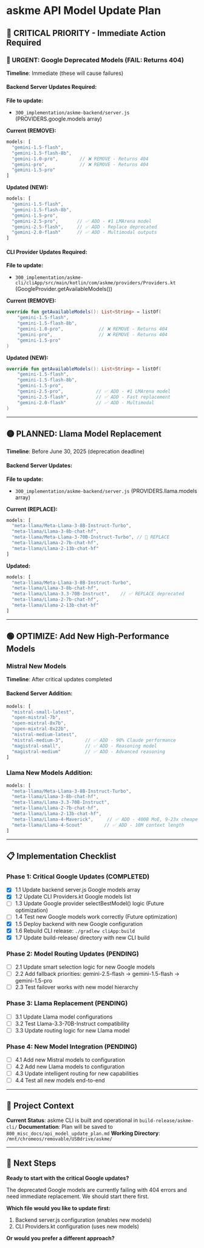 # askme API Model Update Plan

## 🚨 CRITICAL PRIORITY - Immediate Action Required

### 🔴 URGENT: Google Deprecated Models (FAIL: Returns 404)
**Timeline**: Immediate (these will cause failures)

#### Backend Server Updates Required:
**File to update:**
- `300_implementation/askme-backend/server.js` (PROVIDERS.google.models array)

**Current (REMOVE):**
```javascript
models: [
  "gemini-1.5-flash",
  "gemini-1.5-flash-8b", 
  "gemini-1.0-pro",        // ❌ REMOVE - Returns 404
  "gemini-pro",            // ❌ REMOVE - Returns 404  
  "gemini-1.5-pro"
]
```

**Updated (NEW):**
```javascript
models: [
  "gemini-1.5-flash",
  "gemini-1.5-flash-8b",
  "gemini-1.5-pro",
  "gemini-2.5-pro",       // ✅ ADD - #1 LMArena model
  "gemini-2.5-flash",     // ✅ ADD - Replace deprecated
  "gemini-2.0-flash"      // ✅ ADD - Multimodal outputs  
]
```

#### CLI Provider Updates Required:
**File to update:**
- `300_implementation/askme-cli/cliApp/src/main/kotlin/com/askme/providers/Providers.kt` (GoogleProvider.getAvailableModels())

**Current (REMOVE):**
```kotlin
override fun getAvailableModels(): List<String> = listOf(
    "gemini-1.5-flash",           
    "gemini-1.5-flash-8b",        
    "gemini-1.0-pro",             // ❌ REMOVE - Returns 404
    "gemini-pro",                 // ❌ REMOVE - Returns 404
    "gemini-1.5-pro"              
)
```

**Updated (NEW):**
```kotlin
override fun getAvailableModels(): List<String> = listOf(
    "gemini-1.5-flash",           
    "gemini-1.5-flash-8b",        
    "gemini-1.5-pro",
    "gemini-2.5-pro",            // ✅ ADD - #1 LMArena model
    "gemini-2.5-flash",          // ✅ ADD - Fast replacement
    "gemini-2.0-flash"           // ✅ ADD - Multimodal
)
```

---

## 🟡 PLANNED: Llama Model Replacement 
**Timeline**: Before June 30, 2025 (deprecation deadline)

#### Backend Server Updates:
**File to update:**
- `300_implementation/askme-backend/server.js` (PROVIDERS.llama.models array)

**Current (REPLACE):**
```javascript
models: [
  "meta-llama/Meta-Llama-3-8B-Instruct-Turbo",
  "meta-llama/Llama-3-8b-chat-hf",
  "meta-llama/Meta-Llama-3-70B-Instruct-Turbo", // 🔄 REPLACE
  "meta-llama/Llama-2-7b-chat-hf",
  "meta-llama/Llama-2-13b-chat-hf"
]
```

**Updated:**
```javascript
models: [
  "meta-llama/Meta-Llama-3-8B-Instruct-Turbo",
  "meta-llama/Llama-3-8b-chat-hf", 
  "meta-llama/Llama-3.3-70B-Instruct",    // ✅ REPLACE deprecated
  "meta-llama/Llama-2-7b-chat-hf",
  "meta-llama/Llama-2-13b-chat-hf"
]
```

---

## 🟢 OPTIMIZE: Add New High-Performance Models

### Mistral New Models
**Timeline**: After critical updates completed

#### Backend Server Addition:
```javascript
models: [
  "mistral-small-latest",
  "open-mistral-7b",
  "open-mixtral-8x7b", 
  "open-mixtral-8x22b",
  "mistral-medium-latest",
  "mistral-medium-3",        // ✅ ADD - 90% Claude performance
  "magistral-small",         // ✅ ADD - Reasoning model
  "magistral-medium"         // ✅ ADD - Advanced reasoning
]
```

### Llama New Models Addition:
```javascript
models: [
  "meta-llama/Meta-Llama-3-8B-Instruct-Turbo",
  "meta-llama/Llama-3-8b-chat-hf",
  "meta-llama/Llama-3.3-70B-Instruct",
  "meta-llama/Llama-2-7b-chat-hf",
  "meta-llama/Llama-2-13b-chat-hf",
  "meta-llama/Llama-4-Maverick",     // ✅ ADD - 400B MoE, 9-23x cheaper
  "meta-llama/Llama-4-Scout"        // ✅ ADD - 10M context length
]
```

---

## 📋 Implementation Checklist

### Phase 1: Critical Google Updates (COMPLETED)
- [x] 1.1 Update backend server.js Google models array
- [x] 1.2 Update CLI Providers.kt Google models list  
- [ ] 1.3 Update Google provider selectBestModel() logic (Future optimization)
- [ ] 1.4 Test new Google models work correctly (Future optimization)
- [x] 1.5 Deploy backend with new Google configuration
- [x] 1.6 Rebuild CLI release: `./gradlew cliApp:build` 
- [x] 1.7 Update build-release/ directory with new CLI build

### Phase 2: Model Routing Updates (PENDING)
- [ ] 2.1 Update smart selection logic for new Google models
- [ ] 2.2 Add fallback priorities: gemini-2.5-flash → gemini-1.5-flash → gemini-1.5-pro
- [ ] 2.3 Test failover works with new model hierarchy

### Phase 3: Llama Replacement (PENDING)
- [ ] 3.1 Update Llama model configurations
- [ ] 3.2 Test Llama-3.3-70B-Instruct compatibility
- [ ] 3.3 Update routing logic for new Llama model

### Phase 4: New Model Integration (PENDING)
- [ ] 4.1 Add new Mistral models to configuration
- [ ] 4.2 Add new Llama models to configuration  
- [ ] 4.3 Update intelligent routing for new capabilities
- [ ] 4.4 Test all new models end-to-end

---

## 📂 Project Context

**Current Status**: askme CLI is built and operational in `build-release/askme-cli/`
**Documentation**: Plan will be saved to `800_misc_docs/api_model_update_plan.md`
**Working Directory**: `/mnt/chromeos/removable/USBdrive/askme/`

---

## 🔧 Next Steps

**Ready to start with the critical Google updates?**

The deprecated Google models are currently failing with 404 errors and need immediate replacement. We should start there first.

**Which file would you like to update first:**
1. Backend server.js configuration (enables new models)
2. CLI Providers.kt configuration (uses new models)

**Or would you prefer a different approach?**